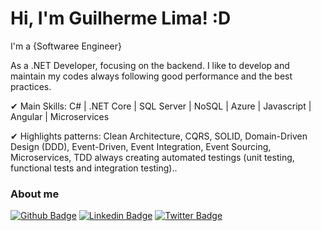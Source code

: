 # Hi, I'm Guilherme Lima! :D

I'm a {Softwaree Engineer} 

<p align="left">
  As a .NET Developer, focusing on the backend. I like to develop and maintain my codes always following good performance and the best practices.

✔ Main Skills:
C# | .NET Core | SQL Server | NoSQL | Azure | Javascript | Angular | Microservices

✔ Highlights patterns:
Clean Architecture, CQRS, SOLID, Domain-Driven Design (DDD), Event-Driven, Event Integration, Event Sourcing, Microservices, TDD always creating automated testings (unit testing, functional tests and integration testing)..</strong>
</p>



### About me



<p align="left">

[![Github Badge](https://img.shields.io/badge/-Github-000?style=flat-square&logo=Github&logoColor=white&link=https://github.com/guilima95)](https://github.com/guilima95)
[![Linkedin Badge](https://img.shields.io/badge/-LinkedIn-blue?style=flat-square&logo=Linkedin&logoColor=white&link=https://www.linkedin.com/in/guiplima95/)](https://www.linkedin.com/in/guiplima95/)
[![Twitter Badge](https://img.shields.io/badge/-Twitter-1ca0f1?style=flat-square&labelColor=1ca0f1&logo=twitter&logoColor=white&link=https://twitter.com/guiplima95)](https://twitter.com/guiplima95)

</p>  

